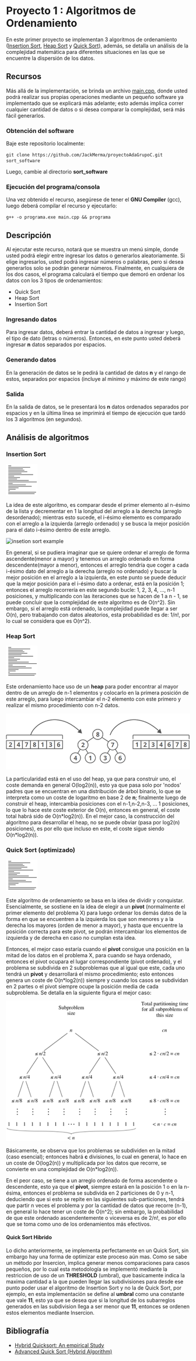 # Proyecto 1 : Algoritmos de Ordenamiento
En este primer proyecto se implementan 3 algoritmos de ordenamiento ([Insertion Sort](https://github.com/JackMerma/proyectoAdaGrupoC/blob/main/P1_Ordenamiento/insertionSort.cpp), [Heap Sort](https://github.com/JackMerma/proyectoAdaGrupoC/blob/main/P1_Ordenamiento/heapSort.cpp) y [Quick Sort](https://github.com/JackMerma/proyectoAdaGrupoC/blob/main/P1_Ordenamiento/quickSort.cpp)), además, se detalla un análisis de la complejidad matemática para diferentes situaciones en las que se encuentre la dispersión de los datos.

## Recursos
Más allá de la implementación, se brinda un archivo [main.cpp](https://github.com/JackMerma/proyectoAdaGrupoC/blob/main/P1_Ordenamiento/main.cpp), donde usted podrá realizar sus propias operaciones mediante un pequeño software ya implementado que se explicará más adelante; esto además implica correr cualquier cantidad de datos o si desea comparar la complejidad, será más fácil generarlos.

### Obtención del software
Baje este repositorio localmente:
```console
git clone https://github.com/JackMerma/proyectoAdaGrupoC.git sort_software
```
Luego, cambie al directorio **sort_software**

### Ejecución del programa/consola
Una vez obtenido el recurso, asegúrese de tener el **GNU Compiler** (gcc), luego deberá compilar el recurso y ejecutarlo:
```console
g++ -o programa.exe main.cpp && programa
```

## Descripción
Al ejecutar este recurso, notará que se muestra un menú simple, donde usted podrá elegir entre ingresar los datos o generarlos aleatoriamente. Si elige ingresarlos, usted podrá ingresar números o palabras, pero si desea generarlos solo se podrán generar números. Finalmente, en cualquiera de los dos casos, el programa calculará el tiempo que demoró en ordenar los datos con los 3 tipos de ordenamientos:
+ Quick Sort
+ Heap Sort
+ Insertion Sort

### Ingresando datos
Para ingresar datos, deberá entrar la cantidad de datos a ingresar y luego, el tipo de dato (letras o números). Entonces, en este punto usted deberá ingresar **n** datos separados por espacios.

### Generando datos
En la generación de datos se le pedirá la cantidad de datos **n** y el rango de estos, separados por espacios (incluye al mínimo y máximo de este rango)

### Salida
En la salida de datos, se le presentará los **n** datos ordenados separados por espacios y en la última línea se imprimirá el tiempo de ejecución que tardó los 3 algoritmos (en segundos).

## Análisis de algoritmos

### Insertion Sort
![insertion sort gif](https://github.com/JackMerma/proyectoAdaGrupoC/blob/main/P1_Ordenamiento/img/insertion.gif)

La idea de este algoritmo, es comparar desde el primer elemento al n-ésimo de la lista y decrementar en 1 la longitud del arreglo a la derecha (arreglo desordenado); mientras esto sucede, el i-ésimo elemento es comparado con el arreglo a la izquierda (arreglo ordenado) y se busca la mejor posición para el dato i-ésimo dentro de este arreglo.

![insetion sort example](https://iq.opengenus.org/content/images/2020/04/Untitled-document.png)

En general, si se pudiera imaginar que se quiere ordenar el arreglo de forma ascendente(menor a mayor) y tenemos un arreglo ordenado en forma descendente(mayor a menor), entonces el arreglo tendría que coger a cada i-ésimo dato del arreglo a la derecha (arreglo no ordenado) y buscar la mejor posición en el arreglo a la izquierda, en este punto se puede deducir que la mejor posición para el i-ésimo dato a ordenar, está en la posición 1; entonces el arreglo recorrería en este segundo bucle: 1, 2, 3, 4, ..., n-1 posiciones, y multiplicando con las iteraciones que se hacen de 1 a n - 1, se puede concluir que la complejidad de este algoritmo es de O(n^2). Sin embargo, si el arreglo está ordenado, la complejidad puede llegar a ser O(n), pero trabajando con datos aleatorios, esta probabilidad es de: 1/n!, por lo cual se considera que es O(n^2).

### Heap Sort
![heap sort gif](https://github.com/JackMerma/proyectoAdaGrupoC/blob/main/P1_Ordenamiento/img/heap.gif)

Este ordenamiento hace uso de un **heap** para poder encontrar al mayor dentro de un arreglo de n-1 elementos y colocarlo en la primera posición de este arreglo, para luego intercambiar el n-2 elemento con este primero y realizar el mismo procedimiento con n-2 datos.

![heap general sort](https://github.com/JackMerma/proyectoAdaGrupoC/blob/main/P1_Ordenamiento/img/heap.PNG)

La particularidad está en el uso del heap, ya que para construir uno, el coste demanda en general O(log2(n)), esto ya que pasa solo por 'nodos' padres que se encuentran en una distribución de árbol binario, lo que se interpreta como un coste de logaritmo en base 2 de **n**; finalmente luego de construir el heap, intercambia posiciones con el n-1,n-2,n-3, ... 1 posiciones, lo que lo hace este coste exterior de O(n), entonces en general, el coste total habrá sido de O(n\*log2(n)). En el mejor caso, la construcción del algoritmo para desarrollar el heap, no se puede obviar (pasa por log2(n) posiciones), es por ello que incluso en este, el coste sigue siendo O(n\*log2(n)).

### Quick Sort (optimizado)
![quick sort gif](https://github.com/JackMerma/proyectoAdaGrupoC/blob/main/P1_Ordenamiento/img/quick.gif)

Este algoritmo de ordenamiento se basa en la idea de dividir y conquistar. Esencialmente, se sostiene en la idea de elegir a un **pivot** (normalmente el primer elemento del problema X) para luego ordenar los demás datos de la forma en que se encuentren a la izquierda los que son menores y a la derecha los mayores (orden de menor a mayor), y hasta que encuentre la posición correcta para este pivot, se podrán intercambiar los elementos de izquierda y de derecha en caso no cumplan esta idea.

Entonces, el mejor caso estaría cuando el **pivot** consigue una posición en la mitad de los datos en el problema X, para cuando se haya ordenado, entonces el pivot ocupara el lugar correspondiente (pivot ordenado), y el problema se subdivida en 2 subproblemas que al igual que este, cada uno tendrá un **pivot** y desarrollará el mismo procedimiento; esto entonces genera un coste de O(n\*log2(n)) siempre y cuando los casos se subdividan en 2 partes o el pivot siempre ocupe la posición media de cada subproblema. Se detalla en la siguiente figura el mejor caso:

![quick general partition](https://github.com/JackMerma/proyectoAdaGrupoC/blob/main/P1_Ordenamiento/img/quick.png)

Básicamente, se observa que los problemas se subdividen en la mitad (caso esencial); entonces habrá **c** divisiones, lo cual en general, lo hace en un coste de O(log2(n)) y multiplicada por los datos que recorre, se convierte en una complejidad de O(n\*log2(n)).

En el peor caso, se tiene a un arreglo ordenado de forma ascendente o descendente, esto ya que el **pivot**, siempre estará en la posición 1 o en la n-ésima, entonces el problema se subdivida en 2 particiones de 0 y n-1, deduciendo que si esto se repite en las siguientes sub-particiones, tendrá que partir n veces el problema y por la cantidad de datos que recorre (n-1), en general lo hace tener un coste de O(n^2); sin embargo, la probabilidad de que este ordenado ascendentemente o viceversa es de 2/n!, es por ello que se toma como uno de los ordenamientos más efectivos.

#### Quick Sort Hibrido

Lo dicho anteriormente, se implementa perfectamente en un Quick Sort, sin embargo hay una forma de optimizar este proceso aún mas. Como se sabe un método por Insercion, implica generar menos comparaciones para casos pequeños, por lo cual esta metodología se implementó mediante la restriccion de uso de un **THRESHOLD** (umbral), que basicamente indica la maxima cantidad a la que pueden llegar las subdivisiones para desde ese punto poder usar el algoritmo de Insertion Sort y no la de Quick Sort, por ejemplo, en esta implementación se define al **umbral** como una constante que vale **11**, esto ya que se desea que si la longitud de los subarreglos generados en las subdivision llega a ser menor que **11**, entonces se ordenen estos elementos mediante Insercion.

## Bibliografía
+ [Hybrid Quicksort: An empirical Study](https://journal.binus.ac.id/index.php/commit/article/view/582/560)
+ [Advanced Quick Sort (Hybrid Algorithm)](https://www.geeksforgeeks.org/advanced-quick-sort-hybrid-algorithm/)
